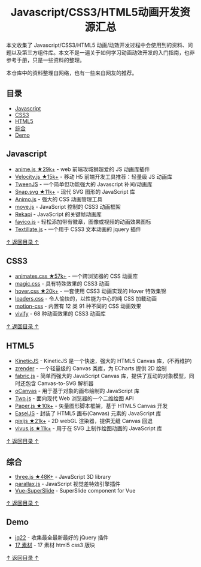 <h1 align="center">Javascript/CSS3/HTML5动画开发资源汇总</h1>

本文收集了 Javascript/CSS3/HTML5 动画/动效开发过程中会使用到的资料、问题以及第三方组件库。本文不是一遍关于如何学习动画动效开发的入门指南，也非参考手册，只是一些资料的整理。

本仓库中的资料整理自网络，也有一些来自网友的推荐。

## 目录

- [Javascript](#Javascript)
- [CSS3](#CSS3)
- [HTML5](#HTML5)
- [综合](#综合)
- [Demo](#demo)

## Javascript

- [anime.js ★29k+](https://github.com/juliangarnier/anime) - web 前端攻城狮超爱的 JS 动画库插件
- [Velocity.js ★15k+](https://github.com/julianshapiro/velocity) - 移动 H5 前端开发工具推荐：轻量级 JS 动画库
- [TweenJS](https://github.com/CreateJS/TweenJS) - 一个简单但功能强大的 Javascript 补间/动画库
- [Snap.svg ★11k+](https://github.com/adobe-webplatform/Snap.svg) - 现代 SVG 图形的 JavaScript 库
- [Animo.js](https://github.com/ThrivingKings/animo) - 强大的 CSS 动画管理工具
- [move.js](https://github.com/visionmedia/move.js) - JavaScript 控制的 CSS3 动画框架
- [Rekapi](https://github.com/jeremyckahn/rekapi) - JavaScript 的关键帧动画库
- [favico.js](https://github.com/ejci/favico.js) - 轻松添加带有徽章，图像或视频的动画效果图标
- [Textillate.js](https://github.com/jschr/textillate) - 一个用于 CSS3 文本动画的 jquery 插件

[↑ 返回目录 ↑](#目录)

## CSS3

- [animates.css ★57k+](https://github.com/daneden/animate.css) - 一个跨浏览器的 CSS 动画库
- [magic.css](https://github.com/miniMAC/magic) - 具有特殊效果的 CSS3 动画
- [hover.css ★20k+](https://github.com/IanLunn/Hover) - 一套使用 CSS3 动画实现的 Hover 特效集锦
- [loaders.css](https://github.com/ConnorAtherton/loaders.css) - 令人愉快的，以性能为中心的纯 CSS 加载动画
- [motion-css](https://github.com/pavlyukpetr/motion-css) - 内置有 12 类 91 种不同的 CSS 动画效果
- [vivify](https://github.com/Martz90/vivify) - 68 种动画效果的 CSS3 动画库

[↑ 返回目录 ↑](#目录)

## HTML5

- [KineticJS](https://github.com/ericdrowell/KineticJS) - KineticJS 是一个快速，强大的 HTML5 Canvas 库，(不再维护)
- [zrender](https://github.com/ecomfe/zrender) - 一个轻量级的 Canvas 类库，为 ECharts 提供 2D 绘制
- [fabric.js](https://github.com/fabricjs/fabric.js) - 简单而强大的 JavaScript Canvas 库，提供了互动的对象模型，同时还包含 Canvas-to-SVG 解析器
- [oCanvas](https://github.com/koggdal/ocanvas) - 用于基于对象的画布绘制的 JavaScript 库
- [Two.js](https://github.com/jonobr1/two.js) - 面向现代 Web 浏览器的一个二维绘图 API
- [Paper.js ★10k+](https://github.com/paperjs/paper.js) - 矢量图形脚本框架，基于 HTML5 Canvas 开发
- [EaselJS](https://github.com/CreateJS/EaselJS) - 封装了 HTML5 画布(Canvas) 元素的 JavaScript 库
- [pixijs ★21k+](https://github.com/pixijs/pixi.js) - 2D webGL 渲染器，提供无缝 Canvas 回退
- [vivus.js ★11k+](https://github.com/maxwellito/vivus) - 用于在 SVG 上制作绘图动画的 JavaScript 库

[↑ 返回目录 ↑](#目录)

## 综合

- [three.js ★48K+](https://github.com/mrdoob/three.js) - JavaScript 3D library
- [parallax.js](https://github.com/pixelcog/parallax.js) - JavaScript 视觉差特效引擎插件
- [Vue-SuperSlide](https://github.com/rockyxia/vue-superslide) - SuperSlide component for Vue

[↑ 返回目录 ↑](#目录)

## Demo

- [jq22](http://www.jq22.com/) - 收集最全最新最好的 jQuery 插件
- [17 素材](http://www.17sucai.com/category/1/31) - 17 素材 html5 css3 版块

[↑ 返回目录 ↑](#目录)
